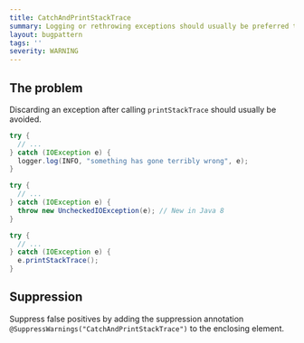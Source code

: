 ```yaml
---
title: CatchAndPrintStackTrace
summary: Logging or rethrowing exceptions should usually be preferred to catching and calling printStackTrace
layout: bugpattern
tags: ''
severity: WARNING
---
```


<!--
*** AUTO-GENERATED, DO NOT MODIFY ***
To make changes, edit the @BugPattern annotation or the explanation in docs/bugpattern.
-->

## The problem
Discarding an exception after calling `printStackTrace` should usually be
avoided.


```java
try {
  // ...
} catch (IOException e) {
  logger.log(INFO, "something has gone terribly wrong", e);
}
```

```java
try {
  // ...
} catch (IOException e) {
  throw new UncheckedIOException(e); // New in Java 8
}
```

```java
try {
  // ...
} catch (IOException e) {
  e.printStackTrace();
}
```

## Suppression
Suppress false positives by adding the suppression annotation `@SuppressWarnings("CatchAndPrintStackTrace")` to the enclosing element.
